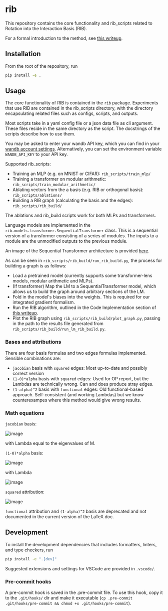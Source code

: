 # rib

This repository contains the core functionality and rib_scripts related to Rotation into the
Interaction Basis (RIB).

For a formal introduction to the method, see
[this writeup](https://www.overleaf.com/project/65534543ea5ce85765a0a6f3).

## Installation

From the root of the repository, run

```bash
pip install -e .
```

## Usage

The core functionality of RIB is contained in the `rib` package. Experiments that use RIB are
contained in the rib_scripts directory, with the directory encapsulating related files such as
configs, scripts, and outputs.

Most scripts take in a yaml config file or a json data file as cli argument. These files reside in
the same directory as the script. The docstrings of the scripts describe how to use them.

You may be asked to enter your wandb API key, which you can find in your
[wandb account settings](https://wandb.ai/settings). Alternatively, you can set the environment
variable `WANDB_API_KEY` to your API key.

Supported rib_scripts:

- Training an MLP (e.g. on MNIST or CIFAR): `rib_scripts/train_mlp/`
- Training a transformer on modular arithmetic: `rib_scripts/train_modular_arithmetic/`
- Ablating vectors from the a basis (e.g. RIB or orthogonal basis): `rib_scripts/ablations/`
- Building a RIB graph (calculating the basis and the edges): `rib_scripts/rib_build/`

The ablations and rib_build scripts work for both MLPs and transformers.

Language models are implemented in the `rib.models.transformer.SequentialTransformer` class. This
is a sequential version of a transformer consisting of a series of modules. The inputs to a module
are the unmodified outputs to the previous module.

An image of the Sequential Transformer architecture is provided [here](docs/SequentialTransformer.drawio.png).

As can be seen in `rib_scripts/rib_build/run_rib_build.py`, the process for building a graph is as
follows:

- Load a pretrained model (currently supports some transformer-lens models, modular arithmetic and MLPs).
- (If transformer) Map the LM to a SequentialTransformer model, which allows us to build the graph
around arbitrary sections of the LM.
- Fold in the model's biases into the weights. This is required for our integrated gradient formalism.
- Run the RIB algorithm, outlined in the Code Implementation section of [this writeup](https://www.overleaf.com/project/65534543ea5ce85765a0a6f3).
- Plot the RIB graph using `rib_scripts/rib_build/plot_graph.py`, passing in the path to the
results file generated from `rib_scripts/rib_build/run_lm_rib_build.py`.

### Bases and attributions

There are four basis formulas and two edges formulas implemented. Sensible combinations are:
* `jacobian` basis with `squared` edges: Most up-to-date and possibly correct version
* `(1-0)*alpha` basis with `squared` edges: Used for OP report, but the Lambdas are technically
  wrong. Can and does produce stray edges.
* `(1-alpha)^2` basis with `functional` edges: Old functional-based approach. Self-consistent (and
  working Lambdas) but we know counterexampes where this method would give wrong results.

### Math equations
`jacobian` basis:

![image](https://github.com/ApolloResearch/rib/assets/148209923/931e8851-6bf3-47c6-a7b1-faef8a7d02a7)

with Lambda equal to the eigenvalues of M.

`(1-0)*alpha` basis:

![image](https://github.com/ApolloResearch/rib/assets/148209923/130433bf-57ce-47f0-9201-3c7009ecbfd4)

with Lambda

![image](https://github.com/ApolloResearch/rib/assets/148209923/c46243aa-b076-44d1-9d75-6662041caf8f)

`squared` attribution:

![image](https://github.com/ApolloResearch/rib/assets/148209923/d46933bf-be93-4270-a732-830c8fe446ca)

`functional` attribution and `(1-alpha)^2` basis are deprecated and not documented in the current version of the LaTeX doc.

## Development

To install the development dependencies that includes formatters, linters, and type checkers, run

```bash
pip install -e ".[dev]"
```

Suggested extensions and settings for VSCode are provided in `.vscode/`.

### Pre-commit hooks

A pre-commit hook is saved in the .pre-commit file. To use this hook, copy it to the `.git/hooks/`
dir and make it executable
(`cp .pre-commit .git/hooks/pre-commit && chmod +x .git/hooks/pre-commit`).
